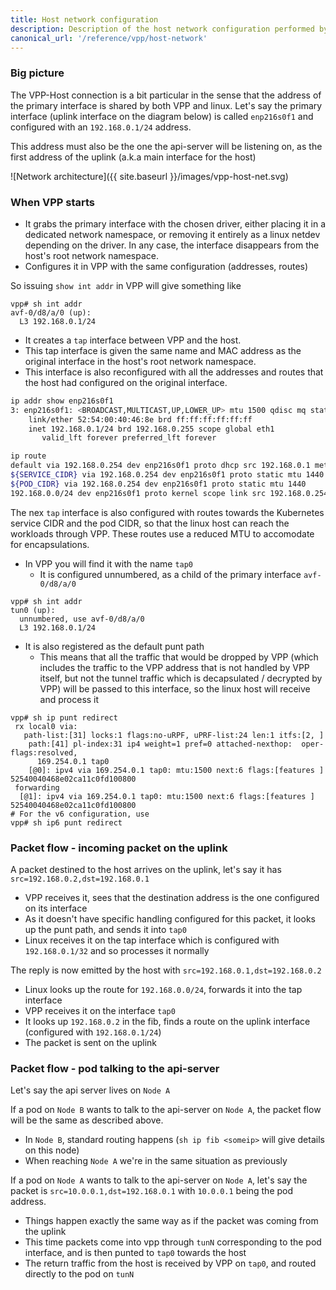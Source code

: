 ```yaml
---
title: Host network configuration
description: Description of the host network configuration performed by VPP.
canonical_url: '/reference/vpp/host-network'
---
```


### Big picture

The VPP-Host connection is a bit particular in the sense that the address of the primary interface is shared by both VPP and linux.
Let's say the primary interface (uplink interface on the diagram below) is called `enp216s0f1` and configured with an `192.168.0.1/24` address.

This address must also be the one the api-server will be listening on, as the first address of the uplink (a.k.a main interface for the host)

![Network architecture]({{ site.baseurl }}/images/vpp-host-net.svg)

### When VPP starts
* It grabs the primary interface with the chosen driver, either placing it in a dedicated network namespace, or removing it entirely as a linux netdev depending on the driver. In any case, the interface disappears from the host's root network namespace.
* Configures it in VPP with the same configuration (addresses, routes)

So issuing `show int addr` in VPP will give something like
````
vpp# sh int addr
avf-0/d8/a/0 (up):
  L3 192.168.0.1/24
````
* It creates a `tap` interface between VPP and the host.
* This tap interface is given the same name and MAC address as the original interface in the host's root network namespace.
* This interface is also reconfigured with all the addresses and routes that the host had configured on the original interface.

````bash
ip addr show enp216s0f1
3: enp216s0f1: <BROADCAST,MULTICAST,UP,LOWER_UP> mtu 1500 qdisc mq state UP group default qlen 1000
    link/ether 52:54:00:40:46:8e brd ff:ff:ff:ff:ff:ff
    inet 192.168.0.1/24 brd 192.168.0.255 scope global eth1
       valid_lft forever preferred_lft forever

ip route
default via 192.168.0.254 dev enp216s0f1 proto dhcp src 192.168.0.1 metric 100
${SERVICE_CIDR} via 192.168.0.254 dev enp216s0f1 proto static mtu 1440
${POD_CIDR} via 192.168.0.254 dev enp216s0f1 proto static mtu 1440
192.168.0.0/24 dev enp216s0f1 proto kernel scope link src 192.168.0.254
````
The nex `tap` interface is also configured with routes towards the Kubernetes service CIDR and the pod CIDR, so that the linux host can reach the workloads through VPP. These routes use a reduced MTU to accomodate for encapsulations.

* In VPP you will find it with the name `tap0`
  * It is configured unnumbered, as a child of the primary interface `avf-0/d8/a/0`
````
vpp# sh int addr
tun0 (up):
  unnumbered, use avf-0/d8/a/0
  L3 192.168.0.1/24
````
* It is also registered as the default punt path
  * This means that all the traffic that would be dropped by VPP (which includes the traffic to the VPP address that is not handled by VPP itself, but not the tunnel traffic which is decapsulated / decrypted by VPP) will be passed to this interface, so the linux host will receive and process it
````
vpp# sh ip punt redirect
 rx local0 via:
   path-list:[31] locks:1 flags:no-uRPF, uPRF-list:24 len:1 itfs:[2, ]
    path:[41] pl-index:31 ip4 weight=1 pref=0 attached-nexthop:  oper-flags:resolved,
      169.254.0.1 tap0
    [@0]: ipv4 via 169.254.0.1 tap0: mtu:1500 next:6 flags:[features ] 52540040468e02ca11c0fd100800
 forwarding
  [@1]: ipv4 via 169.254.0.1 tap0: mtu:1500 next:6 flags:[features ] 52540040468e02ca11c0fd100800
# For the v6 configuration, use
vpp# sh ip6 punt redirect
````

### Packet flow - incoming packet on the uplink

A packet destined to the host arrives on the uplink, let's say it has `src=192.168.0.2,dst=192.168.0.1`
* VPP receives it, sees that the destination address is the one configured on its interface
* As it doesn't have specific handling configured for this packet, it looks up the punt path, and sends it into `tap0`
* Linux receives it on the tap interface which is configured with `192.168.0.1/32` and so processes it normally

The reply is now emitted by the host with `src=192.168.0.1,dst=192.168.0.2`
* Linux looks up the route for `192.168.0.0/24`, forwards it into the tap interface
* VPP receives it on the interface `tap0`
* It looks up `192.168.0.2` in the fib, finds a route on the uplink interface (configured with `192.168.0.1/24`)
* The packet is sent on the uplink

### Packet flow - pod talking to the api-server

Let's say the api server lives on `Node A`

If a pod on `Node B` wants to talk to the api-server on `Node A`, the packet flow will be the same as described above.
* In `Node B`, standard routing happens (`sh ip fib <someip>` will give details on this node)
* When reaching `Node A` we're in the same situation as previously


If a pod on `Node A` wants to talk to the api-server on `Node A`, let's say the packet is `src=10.0.0.1,dst=192.168.0.1` with `10.0.0.1` being the pod address. 
* Things happen exactly the same way as if the packet was coming from the uplink
* This time packets come into vpp through `tunN` corresponding to the pod interface, and is then punted to `tap0` towards the host
* The return traffic from the host is received by VPP on `tap0`, and routed directly to the pod on `tunN`

